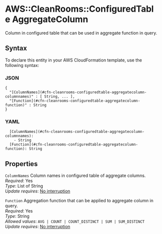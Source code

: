 # AWS::CleanRooms::ConfiguredTable AggregateColumn<a name="aws-properties-cleanrooms-configuredtable-aggregatecolumn"></a>

Column in configured table that can be used in aggregate function in query\.

## Syntax<a name="aws-properties-cleanrooms-configuredtable-aggregatecolumn-syntax"></a>

To declare this entity in your AWS CloudFormation template, use the following syntax:

### JSON<a name="aws-properties-cleanrooms-configuredtable-aggregatecolumn-syntax.json"></a>

```
{
  "[ColumnNames](#cfn-cleanrooms-configuredtable-aggregatecolumn-columnnames)" : [ String, ... ],
  "[Function](#cfn-cleanrooms-configuredtable-aggregatecolumn-function)" : String
}
```

### YAML<a name="aws-properties-cleanrooms-configuredtable-aggregatecolumn-syntax.yaml"></a>

```
  [ColumnNames](#cfn-cleanrooms-configuredtable-aggregatecolumn-columnnames): 
    - String
  [Function](#cfn-cleanrooms-configuredtable-aggregatecolumn-function): String
```

## Properties<a name="aws-properties-cleanrooms-configuredtable-aggregatecolumn-properties"></a>

`ColumnNames`  <a name="cfn-cleanrooms-configuredtable-aggregatecolumn-columnnames"></a>
Column names in configured table of aggregate columns\.  
*Required*: Yes  
*Type*: List of String  
*Update requires*: [No interruption](https://docs.aws.amazon.com/AWSCloudFormation/latest/UserGuide/using-cfn-updating-stacks-update-behaviors.html#update-no-interrupt)

`Function`  <a name="cfn-cleanrooms-configuredtable-aggregatecolumn-function"></a>
Aggregation function that can be applied to aggregate column in query\.  
*Required*: Yes  
*Type*: String  
*Allowed values*: `AVG | COUNT | COUNT_DISTINCT | SUM | SUM_DISTINCT`  
*Update requires*: [No interruption](https://docs.aws.amazon.com/AWSCloudFormation/latest/UserGuide/using-cfn-updating-stacks-update-behaviors.html#update-no-interrupt)